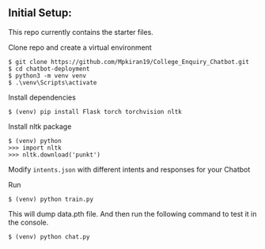 ## Initial Setup:
This repo currently contains the starter files.

Clone repo and create a virtual environment
```
$ git clone https://github.com/Mpkiran19/College_Enquiry_Chatbot.git
$ cd chatbot-deployment
$ python3 -m venv venv
$ .\venv\Scripts\activate
```
Install dependencies
```
$ (venv) pip install Flask torch torchvision nltk
```
Install nltk package
```
$ (venv) python
>>> import nltk
>>> nltk.download('punkt')
```
Modify `intents.json` with different intents and responses for your Chatbot

Run
```
$ (venv) python train.py
```
This will dump data.pth file. And then run
the following command to test it in the console.
```
$ (venv) python chat.py
```
